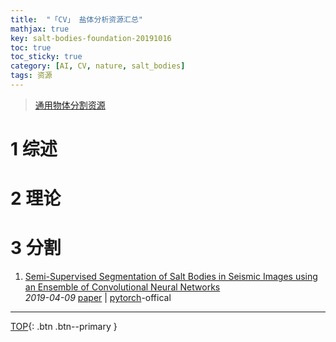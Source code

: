 ```yaml
---
title:  "「CV」 盐体分析资源汇总"
mathjax: true
key: salt-bodies-foundation-20191016
toc: true
toc_sticky: true
category: [AI, CV, nature, salt_bodies]
tags: 资源
---
```

<span id='head'></span>  
>[通用物体分割资源](/ai/cv/segmentation/foundation)   

<!--more-->


# 1 综述

# 2 理论

# 3 分割
1. [Semi-Supervised Segmentation of Salt Bodies in Seismic Images using an Ensemble of Convolutional Neural Networks](http://cn.arxiv.org/abs/1904.04445)   
*2019-04-09* [paper](https://arxiv.org/abs/1904.04445) | [pytorch](https://github.com/ybabakhin/kaggle_salt_bes_phalanx)-offical           

-------------------  
[TOP](#head){: .btn .btn--primary }   


